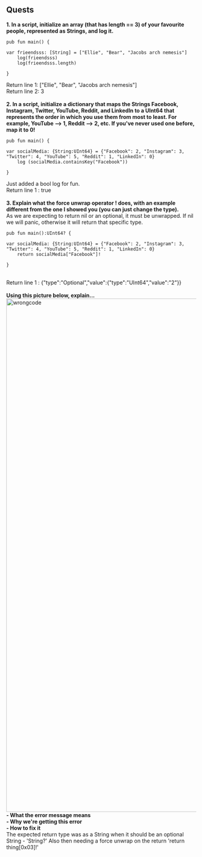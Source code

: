 ## Quests

**1. In a script, initialize an array (that has length == 3) of your favourite people, represented as Strings, and log it.**
```cadence
pub fun main() {

var frieendsss: [String] = ["Ellie", "Bear", "Jacobs arch nemesis"]
    log(frieendsss)
    log(frieendsss.length)

}
```
Return line 1: ["Ellie", "Bear", "Jacobs arch nemesis"]
<br>Return line 2: 3
<br>
<br> **2. In a script, initialize a dictionary that maps the Strings Facebook, Instagram, Twitter, YouTube, Reddit, and LinkedIn to a UInt64 that represents the order in which you use them from most to least. For example, YouTube --> 1, Reddit --> 2, etc. If you've never used one before, map it to 0!**
```cadence
pub fun main() {

var socialMedia: {String:UInt64} = {"Facebook": 2, "Instagram": 3, "Twitter": 4, "YouTube": 5, "Reddit": 1, "LinkedIn": 0}
    log (socialMedia.containsKey("Facebook"))

}
```
Just added a bool log for fun.
<br>Return line 1 : true 
<br>
<br> **3. Explain what the force unwrap operator ! does, with an example different from the one I showed you (you can just change the type).**
<br> As we are expecting to return nil or an optional, it must be unwrapped. If nil we will panic, otherwise it will return that specific type.

```cadence
pub fun main():UInt64? {

var socialMedia: {String:UInt64} = {"Facebook": 2, "Instagram": 3, "Twitter": 4, "YouTube": 5, "Reddit": 1, "LinkedIn": 0}
    return socialMedia["Facebook"]!

}
```
<br>Return line 1 : {"type":"Optional","value":{"type":"UInt64","value":"2"}}
<br>
<br> **Using this picture below, explain...**
<img width="1361" alt="wrongcode" src="https://user-images.githubusercontent.com/111278229/189252019-9696fc38-da84-428c-9110-036184ca05bf.png">
<br> **- What the error message means**
<br> **- Why we're getting this error**
<br> **- How to fix it**
<br> The expected return type was as a String when it should be an optional String - 'String?' Also then needing a force unwrap on the return 'return thing[0x03]!'
